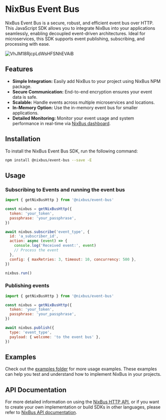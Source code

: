 # NixBus Event Bus

NixBus Event Bus is a secure, robust, and efficient event bus over HTTP. This JavaScript SDK allows you to integrate NixBus into your applications seamlessly, enabling decoupled event-driven architectures. Ideal for microservices, this SDK supports event publishing, subscribing, and processing with ease.

![VhJM18RjcpLdWsHFSNhEVAiB](https://github.com/user-attachments/assets/908f2662-c2e2-4c12-95d3-3f23f257aba8)

## Features

- **Simple Integration:** Easily add NixBus to your project using NixBus NPM package.
- **Secure Communication:** End-to-end encryption ensures your event data is safe.
- **Scalable:** Handle events across multiple microservices and locations.
- **In-Memory Option:** Use the in-memory event bus for smaller applications.
- **Detailed Monitoring:** Monitor your event usage and system performance in real-time via [NixBus dashboard](https://nixbus.com/dashboard).

## Installation

To install the NixBus Event Bus SDK, run the following command:

```bash
npm install @nixbus/event-bus --save -E
```

## Usage

### Subscribing to Events and running the event bus

```javascript
import { getNixBusHttp } from '@nixbus/event-bus'

const nixbus = getNixBusHttp({
  token: 'your_token',
  passphrase: 'your_passphrase',
})

await nixbus.subscribe('event_type', {
  id: 'a_subscriber_id',
  action: async (event) => {
    console.log('Received event:', event)
    // Process the event
  },
  config: { maxRetries: 3, timeout: 10, concurrency: 500 },
})

nixbus.run()
```

### Publishing events

```javascript
import { getNixBusHttp } from '@nixbus/event-bus'

const nixbus = getNixBusHttp({
  token: 'your_token',
  passphrase: 'your_passphrase',
})

await nixbus.publish({
  type: 'event_type',
  payload: { welcome: 'to the event bus' },
})
```

## Examples
Check out the [examples folder](/examples) for more usage examples. These examples can help you test and understand how to implement NixBus in your projects.

## API Documentation

For more detailed information on using the [NixBus HTTP API](https://nixbus.com/api), or if you want to create your own implementation or build SDKs in other languages, please refer to [NixBus API documentation](https://nixbus.com/api).
